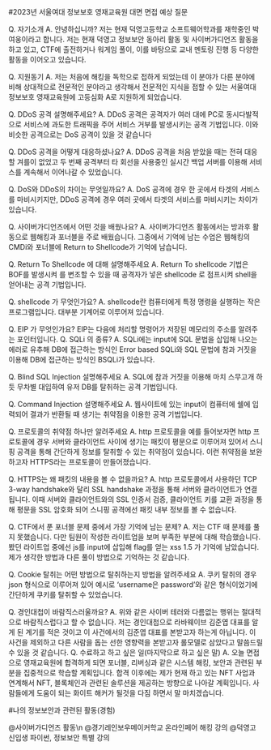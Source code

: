 #2023년 서울여대 정보보호 영재교육원 대면 면접 예상 질문

Q. 자기소개
A. 안녕하십니까? 저는 현재 덕영고등학교 소프트웨어학과를 재학중인 박여웅이라고 합니다. 저는 현재 덕영고 정보보안 동아리 활동 및 사이버가디언즈 활동을 하고 있고, CTF에 출전하거나 워게임 풀이, 이를 바탕으로 교내 멘토링 진행 등 다양한 활동을 이어오고 있습니다.

Q. 지원동기
A. 저는 처음에 해킹을 독학으로 접하게 되었는데 이 분야가 다른 분야에 비해 상대적으로 전문적인 분야라고 생각해서 전문적인 지식을 접할 수 있는 서울여대 정보보호 영재교육원에 고등심화 A로 지원하게 되었습니다. 

Q. DDoS 공격 설명해주세요?
A. DDoS 공격은 공격자가 여러 대에 PC로 동시다발적으로 서비스에 과도한 트래픽을 주어 서비스 거부를 발생시키는 공격 기법입니다. 이와 비슷한 공격으로는 DoS 공격이 있을 것 같습니다

Q. DDoS 공격을 어떻게 대응하셨나요?
A. DDoS 공격을 처음 받았을 때는 전혀 대응할 겨를이 없었고 두 번째 공격부터 타 회선을 사용중인 실시간 백업 서버를 이용해 서비스를 계속해서 이어나갈 수 있었습니다.

Q. DoS와 DDoS의 차이는 무엇일까요?
A. DoS 공격에 경우 한 곳에서 타겟의 서비스를 마비시키지만, DDoS 공격에 경우 여러 곳에서 타겟의 서비스를 마비시키는 차이가 있습니다.

Q. 사이버가디언즈에서 어떤 것을 배웠나요?
A. 사이버가디언즈 활동에서는 방과후 활동으로 웹해킹과 포너블을 주로 배웠습니다.
그중에서 기억에 남는 수업은 웹해킹의 CMDi와 포너블에 Return to Shellcode가 기억에 남습니다.

Q. Return To Shellcode 에 대해 설명해주세요
A. Return To shellcode 기법은 BOF를 발생시켜 를 변조할 수 있을 때 공격자가 넣은 shellcode 로 점프시켜 shell을 얻어내는 공격 기법입니다.

Q. shellcode 가 무엇인가요?
A. shellcode란 컴퓨터에게 특정 명령을 실행하는 작은 프로그램입니다. 대부분 기계어로 이루어져 있습니다.

Q. EIP 가 무엇인가요?
EIP는 다음에 처리할 명령어가 저장된 메모리의 주소를 알려주는 포인터입니다.
Q. SQLi 의 종류? 
A. SQLi에는 input에 SQL 문법을 삽입해 나오는 에러로 유추해 DB에 접근하는 방식인 Error based SQLi와 SQL 문법에 참과 거짓을 이용해 DB에 접근하는 방식인 BSQLi가 있습니다.

Q. Blind SQL Injection 설명해주세요
A. SQL에 참과 거짓을 이용해 마치 스무고개 하듯 무차별 대입하여 유저 DB를 탈취하는 공격 기법입니다.

Q. Command Injection 설명해주세요
A. 웹사이트에 있는 input이 컴퓨터에 쉘에 입력되어 결과가 반환될 때 생기는 취약점을 이용한 공격 기법입니다.

Q. 프로토콜의 취약점 하나만 알려주세요
A. http 프로토콜을 예를 들어보자면 http 프로토콜에 경우 서버와 클라이언트 사이에 생기는 패킷이 평문으로 이루어져 있어서 스니핑 공격을 통해 간단하게 
정보를 탈취할 수 있는 취약점이 있습니다. 이런 취약점을 보완하고자 HTTPS라는 프로토콜이 만들어졌습니다.

Q. HTTPS는 왜 패킷의 내용을 볼 수 없을까요?
A. http 프로토콜에서 사용하던 TCP 3-way handshake와 달리 SSL handshake 과정을 통해 서버와 클라이언트가 연결됩니다. 이때 서버와 클라이언트와의 SSL 인증서 검증, 클라이언트 키를 교환 과정을 통해 평문을 SSL 암호화 되어 스니핑 공격에선 패킷 내부 정보를 볼 수 없습니다.

Q. CTF에서 푼 포너블 문제 중에서 가장 기억에 남는 문제?
A. 저는 CTF 때 문제를 풀지 못했습니다. 다만 팀원이 작성한 라이트업을 보며 부족한 부분에 대해 학습했습니다. 봤던 라이트업 중에선 js를 input에 삽입해 flag를 얻는 xss 1.5 가 기억에 남았습니다. 제가 생각한 방법과 다른 풀이 방법으로 기억하는 것 같습니다.

Q. Cookie 탈취는 어떤 방법으로 탈취하는지 방법을 알려주세요
A. 쿠키 탈취의 경우 json 형식으로 이루어져 있어 예시로 ‘username은 password’와 같은 형식이었기에 간단하게 쿠키를 탈취할 수 있었습니다.

Q. 경인대첩이 바람직스러울까요?
A. 위와 같은 사이버 테러와 다름없는 행위는 절대적으로 바람직스럽다고 할 수 없습니다. 저는 경인대첩으로 라바웨이브 김준엽 대표를 알게 된 계기를 적은 것이고 이 사건에서의 김준엽 대표를 본받고자 하는게 아닙니다. 이 사건을 제외하고 다른 사람을 돕는 선한 영향력을 본받고자 롤모델로 삼았다고 말씀드릴 수 있을 것 같습니다.
Q. 수료하고 하고 싶은 일(마지막으로 하고 싶은 말)
A. 오늘 면접으로 영재교육원에 합격하게 되면 포너블, 리버싱과 같은 시스템 해킹, 보안과 관련된 부분을 집중적으로 학습할 계획입니다. 합격 이후에는 제가 현재 하고 있는 NFT 사업과 연계해서 NFT, 블록체인과 관련된 솔루션을 제공하는 방향으로 나아갈 계획입니다.
사람들에게 도움이 되는 화이트 해커가 될것을 다짐 하면서 말 마치겠습니다.

#나의 정보보안과 관련된 활동(경험)

@사이버가디언즈 활동\n
@경기레인보우메이커학교 온라인페어 해킹 강의
@덕영고 신입생 파이썬, 정보보안 특별 강의

